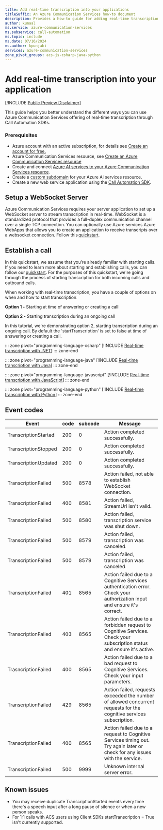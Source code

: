 ```yaml
---
title: Add real-time transcription into your applications
titleSuffix: An Azure Communication Services how-to document
description: Provides a how-to guide for adding real-time transcription
author: kunaal
ms.service: azure-communication-services
ms.subservice: call-automation
ms.topic: include
ms.date: 07/16/2024
ms.author: kpunjabi
services: azure-communication-services
zone_pivot_groups: acs-js-csharp-java-python
---
```


# Add real-time transcription into your application

[!INCLUDE [Public Preview Disclaimer](../../includes/public-preview-include-document.md)]

This guide helps you better understand the different ways you can use Azure Communication Services offering of real-time transcription through Call Automation SDKs.

### Prerequisites
- Azure account with an active subscription, for details see [Create an account for free.](https://azure.microsoft.com/free/)
- Azure Communication Services resource, see [Create an Azure Communication Services resource](../../quickstarts/create-communication-resource.md?tabs=windows&pivots=platform-azp)
- Create and connect [Azure AI services to your Azure Communication Services resource](../../concepts/call-automation/azure-communication-services-azure-cognitive-services-integration.md).
- Create a [custom subdomain](../../../ai-services/cognitive-services-custom-subdomains.md) for your Azure AI services resource.
- Create a new web service application using the [Call Automation SDK](../../quickstarts/call-automation/quickstart-make-an-outbound-call.md).

## Setup a WebSocket Server 
Azure Communication Services requires your server application to set up a WebSocket server to stream transcription in real-time. WebSocket is a standardized protocol that provides a full-duplex communication channel over a single TCP connection. You can optionally use Azure services Azure WebApps that allows you to create an application to receive transcripts over a websocket connection. Follow this [quickstart](https://azure.microsoft.com/blog/introduction-to-websockets-on-windows-azure-web-sites/).

## Establish a call 
In this quickstart, we assume that you're already familiar with starting calls. If you need to learn more about starting and establishing calls, you can follow our [quickstart](../../quickstarts/call-automation/quickstart-make-an-outbound-call.md). For the purposes of this quickstart, we're going through the process of starting transcription for both incoming calls and outbound calls. 

When working with real-time transcription, you have a couple of options on when and how to start transcription:

**Option 1 -** Starting at time of answering or creating a call

**Option 2 -** Starting transcription during an ongoing call 

In this tutorial, we're demonstrating option 2, starting transcription during an ongoing call. By default the 'startTranscription' is set to false at time of answering or creating a call.

::: zone pivot="programming-language-csharp"
[!INCLUDE [Real-time transcription with .NET](./includes/real-time-transcription-csharp.md)]
::: zone-end

::: zone pivot="programming-language-java"
[!INCLUDE [Real-time transcription with Java](./includes/real-time-transcription-java.md)]
::: zone-end

::: zone pivot="programming-language-javascript"
[!INCLUDE [Real-time transcription with JavaScript](./includes/real-time-transcription-js.md)]
::: zone-end

::: zone pivot="programming-language-python"
[!INCLUDE [Real-time transcription with Python](./includes/real-time-transcription-python.md)]
::: zone-end

## Event codes

| Event | code | subcode | Message |
| --- | --- | --- | --- |
| TranscriptionStarted | 200 | 0 | Action completed successfully. |
| TranscriptionStopped | 200 | 0 | Action completed successfully. |
| TranscriptionUpdated | 200 | 0 | Action completed successfully. |
| TranscriptionFailed | 500 | 8578 | Action failed, not able to establish WebSocket connection. |
| TranscriptionFailed | 400 | 8581 | Action failed, StreamUrl isn't valid. |
| TranscriptionFailed | 500 | 8580 | Action failed, transcription service was shut down. |
| TranscriptionFailed | 500 | 8579 | Action failed, transcription was canceled. |
| TranscriptionFailed | 500 | 8579 | Action failed, transcription was canceled. |
| TranscriptionFailed | 401 | 8565 | Action failed due to a Cognitive Services authentication error. Check your authorization input and ensure it's correct. |
| TranscriptionFailed | 403 | 8565 | Action failed due to a forbidden request to Cognitive Services. Check your subscription status and ensure it's active. |
| TrasncriptionFailed | 400 | 8565 | Action failed due to a bad request to Cognitive Services. Check your input parameters. |
| TranscriptionFailed | 429 | 8565 | Action failed, requests exceeded the number of allowed concurrent requests for the cognitive services subscription. |
| TranscriptionFailed | 400 | 8565 | Action failed due to a request to Cognitive Services timing out. Try again later or check for any issues with the service. |
| TranscriptionFailed | 500 | 9999 | Unknown internal server error. |


## Known issues
* You may receive duplicate TranscriptionStarted events every time there's a speech input after a long pause of silence or when a new person speaks.
* For 1:1 calls with ACS users using Client SDKs startTranscription = True isn't currently supported. 
